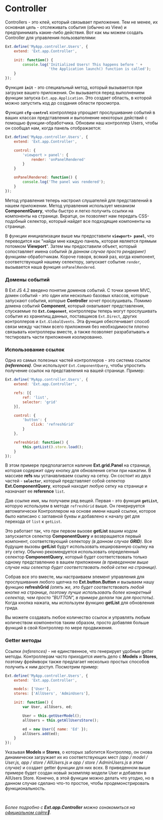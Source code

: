 # Controller

  Controllers - это клей, который связывает приложение. Тем не менее, их основная цель - отслеживать события (обычно из View) и предпринимать какие-либо действия. Вот как мы можем создать Controller для управления пользователями:
  ```JavaScript
  Ext.define('MyApp.controller.Users', {
      extend: 'Ext.app.Controller',

      init: function() {
          console.log('Initialized Users! This happens before ' +
                      'the Application launch() function is called');
      }
  });
  ```

  Функция **`init`** - это специальный метод, который вызывается при загрузке вашего приложения. Он вызывается перед выполнением функции запуска `Ext.app.Application`. Это создает область, в которой можно запустить код до создания области просмотра.

  Функция **`cfg-control`** контроллера упрощает прослушивание событий в ваших классах представления и выполнение некоторых действий с помощью функции-обработчика. Обновим наш контроллер Users, чтобы он сообщал нам, когда панель отображается:
  ```JavaScript
  Ext.define('MyApp.controller.Users', {
      extend: 'Ext.app.Controller',

      control: {
          'viewport > panel': {
              render: 'onPanelRendered'
          }
      }

      onPanelRendered: function() {
          console.log('The panel was rendered');
      }
  });
  ```

  Метод управления теперь настроил слушателей для представлений в нашем приложении. Метод управления использует механизм **ComponentQuery**, чтобы быстро и легко получить ссылки на компоненты на странице. Вкратце, он позволяет нам передать CSS-подобный селектор, который найдет все подходящие компоненты на странице.

  В функции инициализации выше мы предоставили **`viewport> panel`**, что переводится как "найди мне каждую панель, которая является прямым потомком **Viewport**". Затем мы предоставили объект, который сопоставляет имена событий _(в данном случае просто рендеринг)_ функциям-обработчикам. Короче говоря, всякий раз, когда компонент, соответствующий нашему селектору, запускает событие _`render`_, вызывается наша функция `onPanelRendered`.

### Домены событий

  В Ext JS 4.2 введено понятие доменов событий. С точки зрения MVC, домен событий - это один или несколько базовых классов, которые запускают события, которые **Controller** хочет прослушивать. Помимо домена событий **Component**, который охватывает представления, спускаемые по **`Ext.Component`**, контроллеры теперь могут прослушивать события из хранилищ данных, поставщиков `Ext.Direct`, других контроллеров и `Ext.GlobalEvents`. Эта функция обеспечивает способ связи между частями всего приложения без необходимости плотно связывать контроллеры вместе, а также позволяет разрабатывать и тестировать части приложения изолированно.

### Использование ссылок

  Одна из самых полезных частей контроллеров - это система ссылок **_(references)_**. Они используют `Ext.ComponentQuery`, чтобы упростить получение ссылок на представления на вашей странице. Пример:
  ```JavaScript
  Ext.define('MyApp.controller.Users', {
      extend: 'Ext.app.Controller',

      refs: [{
          ref: 'list',
          selector: 'grid'
      }],

      control: {
          'button': {
              click: 'refreshGrid'
          }
      },

      refreshGrid: function() {
          this.getList().store.load();
      }
  });
  ```

  В этом примере предполагается наличие **Ext.grid.Panel** на странице, которая содержит одну кнопку для обновления сетки при нажатии. В массиве **refs** мы устанавливаем ссылку на сетку. Он состоит из двух частей - **`selector`**, который представляет собой селектор **Ext.ComponentQuery**, который находит любую сетку на странице и назначает ее **reference** `list`.

  Дав ссылке имя, мы получаем ряд вещей. Первая - это функция **`getList`**, которую используем в методе `refreshGrid` выше. Он генерируется автоматически Контроллером на основе имени нашей ссылки, которое было написано с заглавной буквы и добавлено к началу get для перехода от `list` к `getList`.

  Это работает так, что при первом вызове **getList** вашим кодом запускается селектор **ComponentQuery** и возвращается первый компонент, соответствующий селектору _(в данном случае **_GRID_**)_. Все будущие вызовы **getList** будут использовать кешированную ссылку на эту сетку. Обычно рекомендуется использовать определенный селектор **ComponentQuery**, который будет соответствовать только одному представлению в вашем приложении _(в приведенном выше случае наш селектор будет соответствовать любой сетке на странице)_.

  Собрав все это вместе, мы настраиваем элемент управления для прослушивания любого щелчка по **Ext.button.Button** и вызываем нашу функцию **refreshGrid** _(опять же, это будет соответствовать любой кнопке на странице, поэтому лучше использовать более конкретный селектор, чем просто "_BUTTON_", в примере делали так для простоты)_. Когда кнопка нажата, мы используем функцию **getList** для обновления грида.

  Вы можете создавать любое количество ссылок и управлять любым количеством компонентов таким образом, просто добавляя больше функций в свой Контроллер по мере продвижения.

### Getter методы
  Ссылки _(references)_ - не единственное, что генерирует удобные getter методы. Контроллерам часто приходится иметь дело с **Models** и **Stores**, поэтому фреймворк также предлагает несколько простых способов получить к ним доступ. Посмотрим пример:
  ```JavaScript
  Ext.define('MyApp.controller.Users', {
      extend: 'Ext.app.Controller',

      models: ['User'],
      stores: ['AllUsers', 'AdminUsers'],

      init: function() {
          var User, allUsers, ed;

          User = this.getUserModel();
          allUsers = this.getAllUsersStore();

          ed = new User({ name: 'Ed' });
          allUsers.add(ed);
      }
  });
  ```

  Указывая **Models** и **Stores**, о которых заботится Контроллер, он снова динамически загружает их из соответствующих мест _(app / model / User.js, app / store / AllUsers.js и app / store / AdminUsers.js в этом случае)_ и создает getter функции для них всех. В приведенном выше примере будет создан новый экземпляр модели User и добавлен в AllUsers Store. Конечно, в этой функции можно делать что угодно, но в данном случае сделано что-то простое, чтобы продемонстрировать функциональность.


<br/>

_Более подробно с **Ext.app.Controller** можно ознакомиться на [официальном сайте](https://docs.sencha.com/extjs/5.1.1/api/Ext.app.Controller.html)🔗._